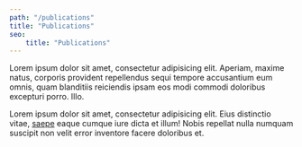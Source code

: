 ```yaml
---
path: "/publications"
title: "Publications"
seo:
    title: "Publications"
---
```


Lorem ipsum dolor sit amet, consectetur adipisicing elit. Aperiam, maxime natus, corporis provident repellendus sequi tempore accusantium eum omnis, quam blanditiis reiciendis ipsam eos modi commodi doloribus excepturi porro. Illo.

Lorem ipsum dolor sit amet, consectetur adipisicing elit. Eius distinctio vitae, [saepe](http://example.net/) eaque cumque iure dicta et illum! Nobis repellat nulla numquam suscipit non velit error inventore facere doloribus et.